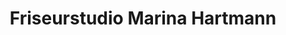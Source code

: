 ---
title: "Friseurstudio Marina Hartmann"
url: /tuebingen/friseurstudio-marina-hartmann/
shop: Friseur
---